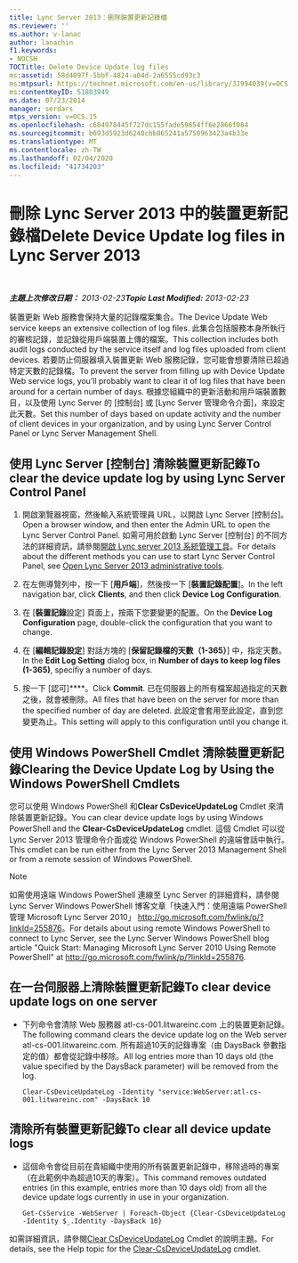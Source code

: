 ```yaml
---
title: Lync Server 2013：刪除裝置更新記錄檔
ms.reviewer: ''
ms.author: v-lanac
author: lanachin
f1.keywords:
- NOCSH
TOCTitle: Delete Device Update log files
ms:assetid: 58d4097f-5bbf-4824-a04d-2a6555cd93c3
ms:mtpsurl: https://technet.microsoft.com/en-us/library/JJ994039(v=OCS.15)
ms:contentKeyID: 51803949
ms.date: 07/23/2014
manager: serdars
mtps_version: v=OCS.15
ms.openlocfilehash: c684978445f727dc155fade59654ff6e2866f084
ms.sourcegitcommit: b693d5923d6240cbb865241a5750963423a4b33e
ms.translationtype: MT
ms.contentlocale: zh-TW
ms.lasthandoff: 02/04/2020
ms.locfileid: "41734203"
---
```

<div data-xmlns="http://www.w3.org/1999/xhtml">

<div class="topic" data-xmlns="http://www.w3.org/1999/xhtml" data-msxsl="urn:schemas-microsoft-com:xslt" data-cs="http://msdn.microsoft.com/en-us/">

<div data-asp="http://msdn2.microsoft.com/asp">

# <a name="delete-device-update-log-files-in-lync-server-2013"></a><span data-ttu-id="dd331-102">刪除 Lync Server 2013 中的裝置更新記錄檔</span><span class="sxs-lookup"><span data-stu-id="dd331-102">Delete Device Update log files in Lync Server 2013</span></span>

</div>

<div id="mainSection">

<div id="mainBody">

<span> </span>

<span data-ttu-id="dd331-103">_**主題上次修改日期：** 2013-02-23_</span><span class="sxs-lookup"><span data-stu-id="dd331-103">_**Topic Last Modified:** 2013-02-23_</span></span>

<span data-ttu-id="dd331-104">裝置更新 Web 服務會保持大量的記錄檔案集合。</span><span class="sxs-lookup"><span data-stu-id="dd331-104">The Device Update Web service keeps an extensive collection of log files.</span></span> <span data-ttu-id="dd331-105">此集合包括服務本身所執行的審核記錄，並記錄從用戶端裝置上傳的檔案。</span><span class="sxs-lookup"><span data-stu-id="dd331-105">This collection includes both audit logs conducted by the service itself and log files uploaded from client devices.</span></span> <span data-ttu-id="dd331-106">若要防止伺服器填入裝置更新 Web 服務記錄，您可能會想要清除已超過特定天數的記錄檔。</span><span class="sxs-lookup"><span data-stu-id="dd331-106">To prevent the server from filling up with Device Update Web service logs, you’ll probably want to clear it of log files that have been around for a certain number of days.</span></span> <span data-ttu-id="dd331-107">根據您組織中的更新活動和用戶端裝置數目，以及使用 Lync Server 的 [控制台] 或 [Lync Server 管理命令介面]，來設定此天數。</span><span class="sxs-lookup"><span data-stu-id="dd331-107">Set this number of days based on update activity and the number of client devices in your organization, and by using Lync Server Control Panel or Lync Server Management Shell.</span></span>

<div>

## <a name="to-clear-the-device-update-log-by-using-lync-server-control-panel"></a><span data-ttu-id="dd331-108">使用 Lync Server [控制台] 清除裝置更新記錄</span><span class="sxs-lookup"><span data-stu-id="dd331-108">To clear the device update log by using Lync Server Control Panel</span></span>

1.  <span data-ttu-id="dd331-109">開啟瀏覽器視窗，然後輸入系統管理員 URL，以開啟 Lync Server [控制台]。</span><span class="sxs-lookup"><span data-stu-id="dd331-109">Open a browser window, and then enter the Admin URL to open the Lync Server Control Panel.</span></span> <span data-ttu-id="dd331-110">如需可用於啟動 Lync Server [控制台] 的不同方法的詳細資訊，請參閱[開啟 Lync server 2013 系統管理工具](lync-server-2013-open-lync-server-administrative-tools.md)。</span><span class="sxs-lookup"><span data-stu-id="dd331-110">For details about the different methods you can use to start Lync Server Control Panel, see [Open Lync Server 2013 administrative tools](lync-server-2013-open-lync-server-administrative-tools.md).</span></span>

2.  <span data-ttu-id="dd331-111">在左側導覽列中，按一下 [**用戶端**]，然後按一下 [**裝置記錄配置**]。</span><span class="sxs-lookup"><span data-stu-id="dd331-111">In the left navigation bar, click **Clients**, and then click **Device Log Configuration**.</span></span>

3.  <span data-ttu-id="dd331-112">在 [**裝置記錄**設定] 頁面上，按兩下您要變更的配置。</span><span class="sxs-lookup"><span data-stu-id="dd331-112">On the **Device Log Configuration** page, double-click the configuration that you want to change.</span></span>

4.  <span data-ttu-id="dd331-113">在 [**編輯記錄設定**] 對話方塊的 [**保留記錄檔的天數（1-365）**] 中，指定天數。</span><span class="sxs-lookup"><span data-stu-id="dd331-113">In the **Edit Log Setting** dialog box, in **Number of days to keep log files (1-365)**, specifiy a number of days.</span></span>

5.  <span data-ttu-id="dd331-114">按一下 [認可]\*\*\*\*。</span><span class="sxs-lookup"><span data-stu-id="dd331-114">Click **Commit**.</span></span> <span data-ttu-id="dd331-115">已在伺服器上的所有檔案超過指定的天數之後，就會被刪除。</span><span class="sxs-lookup"><span data-stu-id="dd331-115">All files that have been on the server for more than the specified number of day are deleted.</span></span> <span data-ttu-id="dd331-116">此設定會套用至此設定，直到您變更為止。</span><span class="sxs-lookup"><span data-stu-id="dd331-116">This setting will apply to this configuration until you change it.</span></span>

</div>

<div>

## <a name="clearing-the-device-update-log-by-using-the-windows-powershell-cmdlets"></a><span data-ttu-id="dd331-117">使用 Windows PowerShell Cmdlet 清除裝置更新記錄</span><span class="sxs-lookup"><span data-stu-id="dd331-117">Clearing the Device Update Log by Using the Windows PowerShell Cmdlets</span></span>

<span data-ttu-id="dd331-118">您可以使用 Windows PowerShell 和**Clear CsDeviceUpdateLog** Cmdlet 來清除裝置更新記錄。</span><span class="sxs-lookup"><span data-stu-id="dd331-118">You can clear device update logs by using Windows PowerShell and the **Clear-CsDeviceUpdateLog** cmdlet.</span></span> <span data-ttu-id="dd331-119">這個 Cmdlet 可以從 Lync Server 2013 管理命令介面或從 Windows PowerShell 的遠端會話中執行。</span><span class="sxs-lookup"><span data-stu-id="dd331-119">This cmdlet can be run either from the Lync Server 2013 Management Shell or from a remote session of Windows PowerShell.</span></span>

<div>


> [!NOTE]  
> <span data-ttu-id="dd331-120">如需使用遠端 Windows PowerShell 連線至 Lync Server 的詳細資料，請參閱 Lync Server Windows PowerShell 博客文章「快速入門：使用遠端 PowerShell 管理 Microsoft Lync Server 2010」 <A href="http://go.microsoft.com/fwlink/p/?linkid=255876">http://go.microsoft.com/fwlink/p/?linkId=255876</A>。</span><span class="sxs-lookup"><span data-stu-id="dd331-120">For details about using remote Windows PowerShell to connect to Lync Server, see the Lync Server Windows PowerShell blog article "Quick Start: Managing Microsoft Lync Server 2010 Using Remote PowerShell" at <A href="http://go.microsoft.com/fwlink/p/?linkid=255876">http://go.microsoft.com/fwlink/p/?linkId=255876</A>.</span></span>



</div>

<div>

## <a name="to-clear-device-update-logs-on-one-server"></a><span data-ttu-id="dd331-121">在一台伺服器上清除裝置更新記錄</span><span class="sxs-lookup"><span data-stu-id="dd331-121">To clear device update logs on one server</span></span>

  - <span data-ttu-id="dd331-122">下列命令會清除 Web 服務器 atl-cs-001.litwareinc.com 上的裝置更新記錄。</span><span class="sxs-lookup"><span data-stu-id="dd331-122">The following command clears the device update log on the Web server atl-cs-001.litwareinc.com.</span></span> <span data-ttu-id="dd331-123">所有超過10天的記錄專案（由 DaysBack 參數指定的值）都會從記錄中移除。</span><span class="sxs-lookup"><span data-stu-id="dd331-123">All log entries more than 10 days old (the value specified by the DaysBack parameter) will be removed from the log.</span></span>
    
        Clear-CsDeviceUpdateLog -Identity "service:WebServer:atl-cs-001.litwareinc.com" -DaysBack 10

</div>

<div>

## <a name="to-clear-all-device-update-logs"></a><span data-ttu-id="dd331-124">清除所有裝置更新記錄</span><span class="sxs-lookup"><span data-stu-id="dd331-124">To clear all device update logs</span></span>

  - <span data-ttu-id="dd331-125">這個命令會從目前在貴組織中使用的所有裝置更新記錄中，移除過時的專案（在此範例中為超過10天的專案）。</span><span class="sxs-lookup"><span data-stu-id="dd331-125">This command removes outdated entries (in this example, entries more than 10 days old) from all the device update logs currently in use in your organization.</span></span>
    
        Get-CsService -WebServer | Foreach-Object {Clear-CsDeviceUpdateLog -Identity $_.Identity -DaysBack 10}

</div>

<span data-ttu-id="dd331-126">如需詳細資訊，請參閱[Clear CsDeviceUpdateLog](https://docs.microsoft.com/powershell/module/skype/Clear-CsDeviceUpdateLog) Cmdlet 的說明主題。</span><span class="sxs-lookup"><span data-stu-id="dd331-126">For details, see the Help topic for the [Clear-CsDeviceUpdateLog](https://docs.microsoft.com/powershell/module/skype/Clear-CsDeviceUpdateLog) cmdlet.</span></span>

</div>

</div>

<span> </span>

</div>

</div>

</div>

